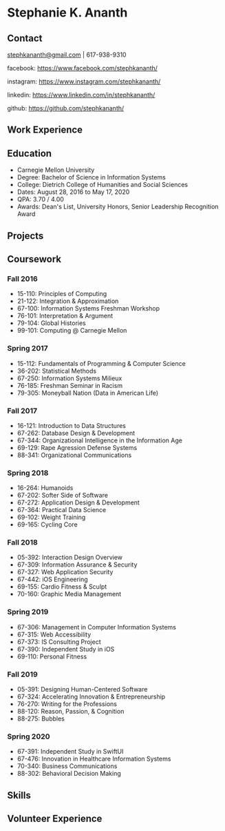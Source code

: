 # Stephanie K. Ananth

## Contact
stephkananth@gmail.com | 617-938-9310

facebook: https://www.facebook.com/stephkananth/

instagram: https://www.instagram.com/stephkananth/

linkedin: https://www.linkedin.com/in/stephkananth/

github: https://github.com/stephkananth/

## Work Experience

## Education
- Carnegie Mellon University
- Degree: Bachelor of Science in Information Systems
- College: Dietrich College of Humanities and Social Sciences
- Dates: August 28, 2016 to May 17, 2020
- QPA: 3.70 / 4.00
- Awards: Dean's List, University Honors, Senior Leadership Recognition Award

## Projects

## Coursework

### Fall 2016
- 15-110: Principles of Computing
- 21-122: Integration & Approximation
- 67-100: Information Systems Freshman Workshop
- 76-101: Interpretation & Argument
- 79-104: Global Histories
- 99-101: Computing @ Carnegie Mellon

### Spring 2017
- 15-112: Fundamentals of Programming & Computer Science
- 36-202: Statistical Methods
- 67-250: Information Systems Milieux
- 76-185: Freshman Seminar in Racism
- 79-305: Moneyball Nation (Data in American Life)

### Fall 2017
- 16-121: Introduction to Data Structures
- 67-262: Database Design & Development
- 67-344: Organizational Intelligence in the Information Age
- 69-129: Rape Agression Defense Systems
- 88-341: Organizational Communications

### Spring 2018
- 16-264: Humanoids
- 67-202: Softer Side of Software
- 67-272: Application Design & Development
- 67-364: Practical Data Science
- 69-102: Weight Training
- 69-165: Cycling Core

### Fall 2018
- 05-392: Interaction Design Overview
- 67-309: Information Assurance & Security
- 67-327: Web Application Security
- 67-442: iOS Engineering
- 69-155: Cardio Fitness & Sculpt
- 70-160: Graphic Media Management

### Spring 2019
- 67-306: Management in Computer Information Systems
- 67-315: Web Accessibility
- 67-373: IS Consulting Project
- 67-390: Independent Study in iOS
- 69-110: Personal Fitness

### Fall 2019
- 05-391: Designing Human-Centered Software
- 67-324: Accelerating Innovation & Entrepreneurship
- 76-270: Writing for the Professions
- 88-120: Reason, Passion, & Cognition
- 88-275: Bubbles

### Spring 2020
- 67-391: Independent Study in SwiftUI
- 67-476: Innovation in Healthcare Information Systems
- 70-340: Business Communications
- 88-302: Behavioral Decision Making

## Skills

## Volunteer Experience
